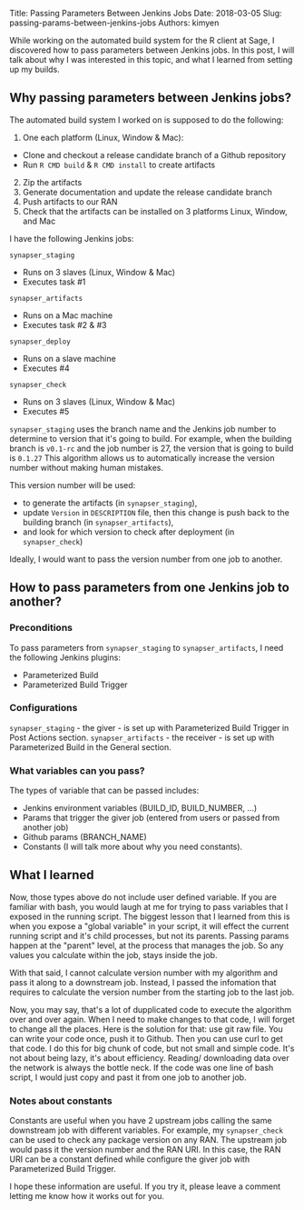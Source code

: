 Title: Passing Parameters Between Jenkins Jobs
Date: 2018-03-05
Slug: passing-params-between-jenkins-jobs
Authors: kimyen

While working on the automated build system for the R client at Sage, I discovered how to pass parameters between Jenkins jobs. In this post, I will talk about why I was interested in this topic, and what I learned from setting up my builds.

## Why passing parameters between Jenkins jobs?

The automated build system I worked on is supposed to do the following:
1. One each platform (Linux, Window & Mac):
* Clone and checkout a release candidate branch of a Github repository
* Run `R CMD build` & `R CMD install` to create artifacts
2. Zip the artifacts
3. Generate documentation and update the release candidate branch
4. Push artifacts to our RAN
5. Check that the artifacts can be installed on 3 platforms Linux, Window, and Mac

I have the following Jenkins jobs:

`synapser_staging`
* Runs on 3 slaves (Linux, Window & Mac)
* Executes task #1

`synapser_artifacts`
* Runs on a Mac machine
* Executes task #2 & #3

`synapser_deploy`
* Runs on a slave machine
* Executes #4

`synapser_check`
* Runs on 3 slaves (Linux, Window & Mac)
* Executes #5

`synapser_staging` uses the branch name and the Jenkins job number to determine to version that it's going to build. For example, when the building branch is `v0.1-rc` and the job number is 27, the version that is going to build is `0.1.27` This algorithm allows us to automatically increase the version number without making human mistakes. 

This version number will be used:
* to generate the artifacts (in `synapser_staging`),
* update `Version` in `DESCRIPTION` file, then this change is push back to the building branch (in `synapser_artifacts`),
* and look for which version to check after deployment (in `synapser_check`)

Ideally, I would want to pass the version number from one job to another. 

## How to pass parameters from one Jenkins job to another?

### Preconditions

To pass parameters from `synapser_staging` to `synapser_artifacts`, I need the following Jenkins plugins:
* Parameterized Build
* Parameterized Build Trigger 

### Configurations

`synapser_staging` - the giver - is set up with Parameterized Build Trigger in Post Actions section. `synapser_artifacts` - the receiver - is set up with Parameterized Build in the General section. 

### What variables can you pass?

The types of variable that can be passed includes:
* Jenkins environment variables (BUILD_ID, BUILD_NUMBER, ...)
* Params that trigger the giver job (entered from users or passed from another job)
* Github params (BRANCH_NAME)
* Constants (I will talk more about why you need constants).

## What I learned

Now, those types above do not include user defined variable. If you are familiar with bash, you would laugh at me for trying to pass variables that I exposed in the running script. The biggest lesson that I learned from this is when you expose a "global variable" in your script, it will effect the current running script and it's child processes, but not its parents. Passing params happen at the "parent" level, at the process that manages the job. So any values you calculate within the job, stays inside the job. 

With that said, I cannot calculate version number with my algorithm and pass it along to a downstream job. Instead, I passed the infomation that requires to calculate the version number from the starting job to the last job. 

Now, you may say, that's a lot of dupplicated code to execute the algorithm over and over again. When I need to make changes to that code, I will forget to change all the places. Here is the solution for that: use git raw file. You can write your code once, push it to Github. Then you can use curl to get that code. I do this for big chunk of code, but not small and simple code. It's not about being lazy, it's about efficiency. Reading/ downloading data over the network is always the bottle neck. If the code was one line of bash script, I would just copy and past it from one job to another job.

### Notes about constants 

Constants are useful when you have 2 upstream jobs calling the same downstream job with different variables. For example, my `synapser_check` can be used to check any package version on any RAN. The upstream job would pass it the version number and the RAN URI. In this case, the RAN URI can be a constant defined while configure the giver job with Parameterized Build Trigger.

I hope these information are useful. If you try it, please leave a comment letting me know how it works out for you. 